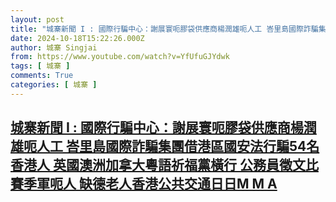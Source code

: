 ```yaml
---
layout: post
title: "城寨新聞 I : 國際行騙中心：謝展寰呃膠袋供應商楊潤雄呃人工 峇里島國際詐騙集團借港區國安法行騙54名香港人 英國澳洲加拿大粵語祈福黨橫行 公務員徵文比賽季軍呃人 缺德老人香港公共交通日日M M A"
date: 2024-10-18T15:22:26.000Z
author: 城寨 Singjai
from: https://www.youtube.com/watch?v=YfUfuGJYdwk
tags: [ 城寨 ]
comments: True
categories: [ 城寨 ]
---
```

<!--1729264946000-->
[城寨新聞 I : 國際行騙中心：謝展寰呃膠袋供應商楊潤雄呃人工 峇里島國際詐騙集團借港區國安法行騙54名香港人 英國澳洲加拿大粵語祈福黨橫行 公務員徵文比賽季軍呃人 缺德老人香港公共交通日日M M A](https://www.youtube.com/watch?v=YfUfuGJYdwk)
------

<div>

</div>
